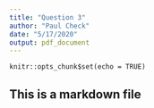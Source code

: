 ```yaml
---
title: "Question 3"
author: "Paul Check"
date: "5/17/2020"
output: pdf_document
---
```


```{r setup, include=FALSE}
knitr::opts_chunk$set(echo = TRUE)
```

## This is a markdown file